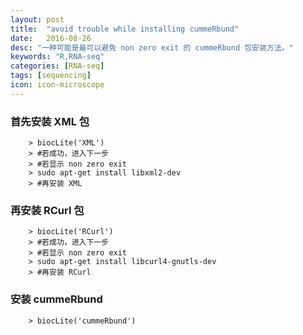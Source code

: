 ```yaml
---
layout: post
title:  "avoid trouble while installing cummeRbund"
date:   2016-08-26
desc: "一种可能是最可以避免 non zero exit 的 cummeRbund 包安装方法。"
keywords: "R,RNA-seq"
categories: [RNA-seq]
tags: [sequencing]
icon: icon-microscope
---
```


### 首先安装 XML 包

````````````````
	> biocLite('XML')
	> #若成功，进入下一步
	> #若显示 non zero exit
	> sudo apt-get install libxml2-dev
	> #再安装 XML
``````````````````

### 再安装 RCurl 包

````````````````
	> biocLite('RCurl')
	> #若成功，进入下一步
	> #若显示 non zero exit
	> sudo apt-get install libcurl4-gnutls-dev
	> #再安装 RCurl
``````````````````

### 安装 cummeRbund

````````````````
	> biocLite('cummeRbund')
``````````````````







